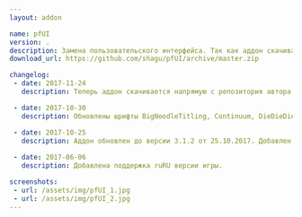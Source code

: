 ```yaml
---
layout: addon

name: pfUI
version: .
description: Замена пользовательского интерфейса. Так как аддон скачивается напрямую с репозитория автора, советуем обновлять его хотя бы раз в месяц, чтобы иметь самую свежую версию. ВНИМАНИЕ: в названии папки нужно удалить приписку "-master"
download_url: https://github.com/shagu/pfUI/archive/master.zip

changelog:
 - date: 2017-11-24
   description: Теперь аддон скачивается напрямую с репозитория автора. 

 - date: 2017-10-30
   description: Обновлены шрифты BigNoodleTitling, Continuum, DieDieDie. Теперь они поддерживают кириллические символы.

 - date: 2017-10-25
   description: Аддон обновлен до версии 3.1.2 от 25.10.2017. Добавлен шрифт BigNoodleTitling с поддержкой кириллицы.
   
 - date: 2017-06-06
   description: Добавлена поддержка ruRU версии игры.

screenshots:
 - url: /assets/img/pfUI_1.jpg
 - url: /assets/img/pfUI_2.jpg
---
```


